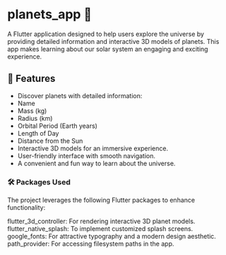# planets_app 🌌
A Flutter application designed to help users explore the universe by providing detailed information and interactive 3D models of planets. This app makes learning about our solar system an engaging and exciting experience.

## 🌟 Features
- Discover planets with detailed information:
- Name
- Mass (kg)
- Radius (km)
- Orbital Period (Earth years)
- Length of Day
- Distance from the Sun
- Interactive 3D models for an immersive experience.
- User-friendly interface with smooth navigation.
- A convenient and fun way to learn about the universe.

### 🛠️ Packages Used
The project leverages the following Flutter packages to enhance functionality:

flutter_3d_controller: For rendering interactive 3D planet models.
flutter_native_splash: To implement customized splash screens.
google_fonts: For attractive typography and a modern design aesthetic.
path_provider: For accessing filesystem paths in the app.
